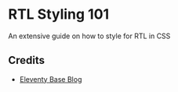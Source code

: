 # RTL Styling 101

An extensive guide on how to style for RTL in CSS

## Credits
- [Eleventy Base Blog](https://github.com/11ty/eleventy-base-blog)